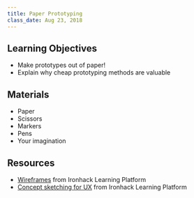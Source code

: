 ```yaml
---
title: Paper Prototyping
class_date: Aug 23, 2018
---
```


Learning Objectives
-------------------

- Make prototypes out of paper!
- Explain why cheap prototyping methods are valuable


Materials
---------

- Paper
- Scissors
- Markers
- Pens
- Your imagination


Resources
---------

- [Wireframes](http://learn.ironhack.com/#/learning_unit/5043) from Ironhack Learning Platform
- [Concept sketching for UX](http://learn.ironhack.com/#/learning_unit/5036) from Ironhack Learning Platform
